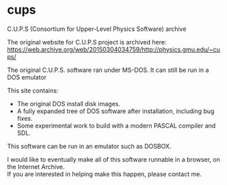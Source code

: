 # cups
C.U.P.S (Consortium for Upper-Level Physics Software) archive

The original website for C.U.P.S project is archived here:
https://web.archive.org/web/20150304034759/http://physics.gmu.edu/~cups/

The original C.U.P.S. software ran under MS-DOS.  It can still be run in a DOS emulator

This site contains:
  - The original DOS install disk images.
  - A fully expanded tree of DOS software after installation, including bug fixes.
  - Some experimental work to build with a modern PASCAL compiler and SDL.

This software can be run in an emulator such as DOSBOX.

I would like to eventually make all of this software runnable in a browser, on the Internet Archive.  
If you are interested in helping make this happen, please contact me.




